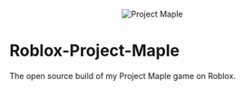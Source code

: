 <p align="center">
  <img src="http://example.com" alt="Project Maple"/>
</p>

# Roblox-Project-Maple
The open source build of my Project Maple game on Roblox.
